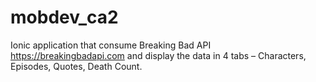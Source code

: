 # mobdev_ca2
Ionic application that consume Breaking Bad API https://breakingbadapi.com and display the data in 4 tabs – Characters, Episodes, Quotes, Death
Count.